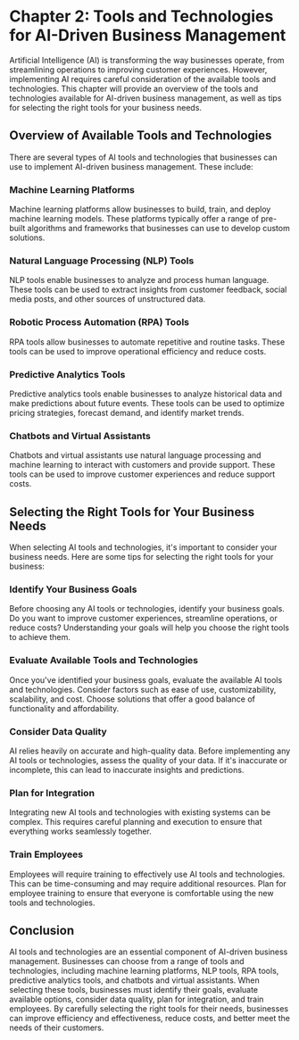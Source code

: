Chapter 2: Tools and Technologies for AI-Driven Business Management
===================================================================

Artificial Intelligence (AI) is transforming the way businesses operate, from streamlining operations to improving customer experiences. However, implementing AI requires careful consideration of the available tools and technologies. This chapter will provide an overview of the tools and technologies available for AI-driven business management, as well as tips for selecting the right tools for your business needs.

Overview of Available Tools and Technologies
--------------------------------------------

There are several types of AI tools and technologies that businesses can use to implement AI-driven business management. These include:

### Machine Learning Platforms

Machine learning platforms allow businesses to build, train, and deploy machine learning models. These platforms typically offer a range of pre-built algorithms and frameworks that businesses can use to develop custom solutions.

### Natural Language Processing (NLP) Tools

NLP tools enable businesses to analyze and process human language. These tools can be used to extract insights from customer feedback, social media posts, and other sources of unstructured data.

### Robotic Process Automation (RPA) Tools

RPA tools allow businesses to automate repetitive and routine tasks. These tools can be used to improve operational efficiency and reduce costs.

### Predictive Analytics Tools

Predictive analytics tools enable businesses to analyze historical data and make predictions about future events. These tools can be used to optimize pricing strategies, forecast demand, and identify market trends.

### Chatbots and Virtual Assistants

Chatbots and virtual assistants use natural language processing and machine learning to interact with customers and provide support. These tools can be used to improve customer experiences and reduce support costs.

Selecting the Right Tools for Your Business Needs
-------------------------------------------------

When selecting AI tools and technologies, it's important to consider your business needs. Here are some tips for selecting the right tools for your business:

### Identify Your Business Goals

Before choosing any AI tools or technologies, identify your business goals. Do you want to improve customer experiences, streamline operations, or reduce costs? Understanding your goals will help you choose the right tools to achieve them.

### Evaluate Available Tools and Technologies

Once you've identified your business goals, evaluate the available AI tools and technologies. Consider factors such as ease of use, customizability, scalability, and cost. Choose solutions that offer a good balance of functionality and affordability.

### Consider Data Quality

AI relies heavily on accurate and high-quality data. Before implementing any AI tools or technologies, assess the quality of your data. If it's inaccurate or incomplete, this can lead to inaccurate insights and predictions.

### Plan for Integration

Integrating new AI tools and technologies with existing systems can be complex. This requires careful planning and execution to ensure that everything works seamlessly together.

### Train Employees

Employees will require training to effectively use AI tools and technologies. This can be time-consuming and may require additional resources. Plan for employee training to ensure that everyone is comfortable using the new tools and technologies.

Conclusion
----------

AI tools and technologies are an essential component of AI-driven business management. Businesses can choose from a range of tools and technologies, including machine learning platforms, NLP tools, RPA tools, predictive analytics tools, and chatbots and virtual assistants. When selecting these tools, businesses must identify their goals, evaluate available options, consider data quality, plan for integration, and train employees. By carefully selecting the right tools for their needs, businesses can improve efficiency and effectiveness, reduce costs, and better meet the needs of their customers.

